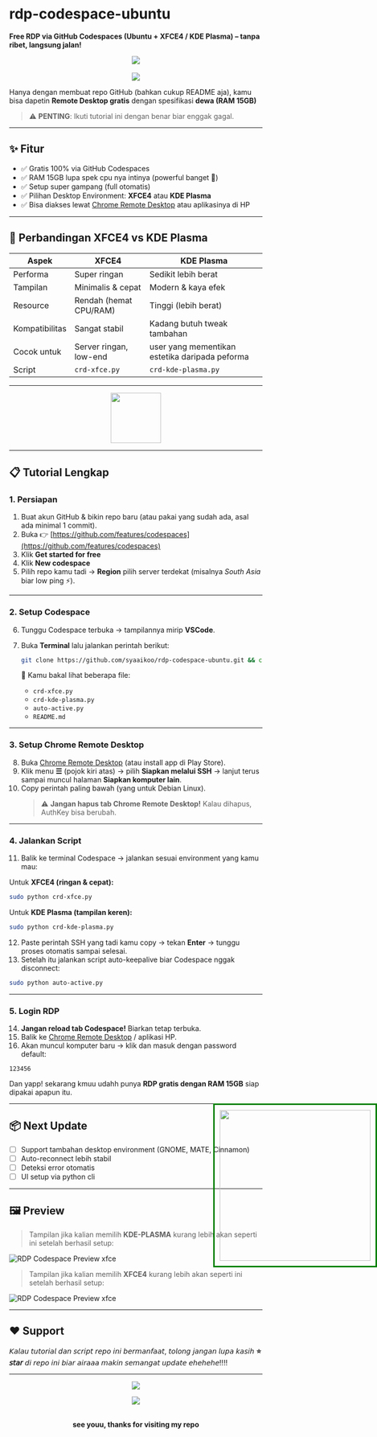 # rdp-codespace-ubuntu
**Free RDP via GitHub Codespaces (Ubuntu + XFCE4 / KDE Plasma) – tanpa ribet, langsung jalan!**  

<div align="center">
   <a href="https://instagram.com/syaaikoo">
      <img src="https://img.shields.io/badge/Instagram-syaaikoo-E4405F?style=for-the-badge&logo=instagram&logoColor=white"/>
   </a>
   <br><br>
   <img src="https://media.tenor.com/N5fU8iyU9F4AAAAi/shigure-ui-dance.gif" />
</div>


Hanya dengan membuat repo GitHub (bahkan cukup README aja), kamu bisa dapetin **Remote Desktop gratis** dengan spesifikasi **dewa (RAM 15GB)**   

> ⚠️ **PENTING**: Ikuti tutorial ini dengan benar biar enggak gagal.  

---

## ✨ Fitur
- ✅ Gratis 100% via GitHub Codespaces  
- ✅ RAM 15GB lupa spek cpu nya intinya (powerful banget 🚀)  
- ✅ Setup super gampang (full otomatis)  
- ✅ Pilihan Desktop Environment: **XFCE4** atau **KDE Plasma**  
- ✅ Bisa diakses lewat [Chrome Remote Desktop](https://remotedesktop.google.com) atau aplikasinya di HP  

---

## 🧠 Perbandingan XFCE4 vs KDE Plasma

| Aspek | XFCE4 | KDE Plasma |
|-------|--------|-------------|
|  Performa | Super ringan | Sedikit lebih berat |
|  Tampilan | Minimalis & cepat | Modern & kaya efek |
|  Resource | Rendah (hemat CPU/RAM) | Tinggi (lebih berat) |
|  Kompatibilitas | Sangat stabil | Kadang butuh tweak tambahan |
|  Cocok untuk | Server ringan, low-end | user yang mementikan estetika daripada peforma |
|  Script | `crd-xfce.py` | `crd-kde-plasma.py` |

---

<div align="center">
   <img src="https://media.tenor.com/IjX29sgxJVAAAAAi/sleeping-cute.gif"  height="100" width="100"/>
</div>

---
## 📋 Tutorial Lengkap

### 1. Persiapan
1. Buat akun GitHub & bikin repo baru (atau pakai yang sudah ada, asal ada minimal 1 commit).  
2. Buka 👉 [https://github.com/features/codespaces](https://github.com/features/codespaces)  
3. Klik **Get started for free**  
4. Klik **New codespace**  
5. Pilih repo kamu tadi → **Region** pilih server terdekat (misalnya *South Asia* biar low ping ⚡).  

---

### 2. Setup Codespace
6. Tunggu Codespace terbuka → tampilannya mirip **VSCode**.  
7. Buka **Terminal** lalu jalankan perintah berikut:  

   ```bash
   git clone https://github.com/syaaikoo/rdp-codespace-ubuntu.git && cd rdp-codespace-ubuntu && ls
   ```

   📂 Kamu bakal lihat beberapa file:  
   - `crd-xfce.py`  
   - `crd-kde-plasma.py`  
   - `auto-active.py`  
   - `README.md`

---

### 3. Setup Chrome Remote Desktop
8. Buka [Chrome Remote Desktop](https://remotedesktop.google.com) (atau install app di Play Store).  
9. Klik menu **☰** (pojok kiri atas) → pilih **Siapkan melalui SSH** → lanjut terus sampai muncul halaman **Siapkan komputer lain**.  
10. Copy perintah paling bawah (yang untuk Debian Linux).  
    > ⚠️ **Jangan hapus tab Chrome Remote Desktop!** Kalau dihapus, AuthKey bisa berubah.  

---

### 4. Jalankan Script
11. Balik ke terminal Codespace → jalankan sesuai environment yang kamu mau:  

   Untuk **XFCE4 (ringan & cepat):**
   ```bash
   sudo python crd-xfce.py
   ```

   Untuk **KDE Plasma (tampilan keren):**
   ```bash
   sudo python crd-kde-plasma.py
   ```

12. Paste perintah SSH yang tadi kamu copy → tekan **Enter** → tunggu proses otomatis sampai selesai.  
13. Setelah itu jalankan script auto-keepalive biar Codespace nggak disconnect:  

   ```bash
   sudo python auto-active.py
   ```

---

### 5. Login RDP
14. **Jangan reload tab Codespace!** Biarkan tetap terbuka.  
15. Balik ke [Chrome Remote Desktop](https://remotedesktop.google.com) / aplikasi HP.  
16. Akan muncul komputer baru → klik dan masuk dengan password default:  

   ```
   123456
   ```

   Dan yapp! sekarang kmuu udahh punya **RDP gratis dengan RAM 15GB** siap dipakai apapun itu.  

<div>
      <img src="https://media.tenor.com/cZCGGNbpWskAAAAi/miyulily-vtuber.gif"
     style="position:absolute; right:0px; width:300px; border:3px solid green; padding:10px;" />
</div>


---

## 📦 Next Update
- [ ] Support tambahan desktop environment (GNOME, MATE, Cinnamon)  
- [ ] Auto-reconnect lebih stabil  
- [ ] Deteksi error otomatis  
- [ ] UI setup via python cli  

---

## 🖼️ Preview
> Tampilan jika kalian memilih **KDE-PLASMA** kurang lebih akan seperti ini setelah berhasil setup:  

![RDP Codespace Preview xfce](https://kde.org/content/plasma-desktop/plasma-launcher.png)

> Tampilan jika kalian memilih **XFCE4** kurang lebih akan seperti ini setelah berhasil setup:  

![RDP Codespace Preview xfce](https://docs.vultr.com/public/doc-assets/2091/9d5e1501-4ec5-4be6-95dd-6687764039c3.png)

---

## ❤️ Support
𝘒𝘢𝘭𝘢𝘶 𝘵𝘶𝘵𝘰𝘳𝘪𝘢𝘭 𝘥𝘢𝘯 𝘴𝘤𝘳𝘪𝘱𝘵 𝘳𝘦𝘱𝘰 𝘪𝘯𝘪 𝘣𝘦𝘳𝘮𝘢𝘯𝘧𝘢𝘢𝘵, 𝘵𝘰𝘭𝘰𝘯𝘨 𝘫𝘢𝘯𝘨𝘢𝘯 𝘭𝘶𝘱𝘢 𝘬𝘢𝘴𝘪𝘩 **⭐ 𝘴𝘵𝘢𝘳** 
𝘥𝘪 𝘳𝘦𝘱𝘰 𝘪𝘯𝘪 𝘣𝘪𝘢𝘳 𝘢𝘪𝘳𝘢𝘢𝘢 𝘮𝘢𝘬𝘪𝘯 𝘴𝘦𝘮𝘢𝘯𝘨𝘢𝘵 𝘶𝘱𝘥𝘢𝘵𝘦 𝘦𝘩𝘦𝘩𝘦𝘩𝘦!!!!

---

<div align="center">  
  <img src="https://c.tenor.com/Cjw0fXX7LwwAAAAC/tenor.gif"/>
   <p align="center">  
  <a href="https://github.com/syaaikoo">  
    <img src="https://github-readme-stats.vercel.app/api/pin/?username=syaaikoo&repo=rdp-codespace-ubuntu&theme=tokyonight&hide_border=false">  
  </a>  
  </p>
  <br>  
  <b>see youu, thanks for visiting my repo</b>  
</div>
